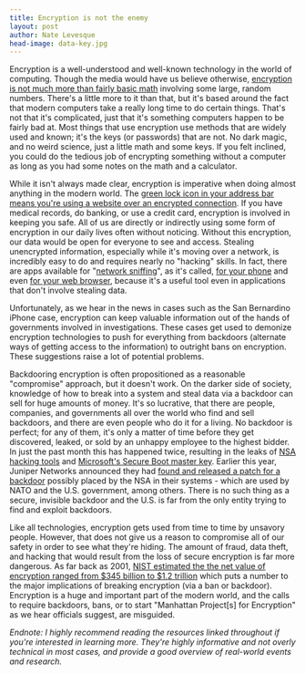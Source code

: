 ```yaml
---
title: Encryption is not the enemy
layout: post
author: Nate Levesque
head-image: data-key.jpg
---
```


Encryption is a well-understood and well-known technology in the world of computing. Though the media would have us believe otherwise, [encryption is not much more than fairly basic math](http://www.howtogeek.com/234642/what-is-encryption-and-why-are-people-afraid-of-it/) involving some large, random numbers. There's a little more to it than that, but it's based around the fact that modern computers take a really long time to do certain things. That's not that it's complicated, just that it's something computers happen to be fairly bad at. Most things that use encryption use methods that are widely used and known; it's the keys (or passwords) that are not. No dark magic, and no weird science, just a little math and some keys. If you felt inclined, you could do the tedious job of encrypting something without a computer as long as you had some notes on the math and a calculator.

While it isn't always made clear, encryption is imperative when doing almost anything in the modern world. The [green lock icon in your address bar means you're using a website over an encrypted connection](https://www.sslshopper.com/what-is-ssl.html). If you have medical records, do banking, or use a credit card, encryption is involved in keeping you safe. All of us are directly or indirectly using some form of encryption in our daily lives often without noticing. Without this encryption, our data would be open for everyone to see and access. Stealing unencrypted information, especially while it's moving over a network, is incredibly easy to do and requires nearly no "hacking" skills. In fact, there are apps available for "[network sniffing](http://compnetworking.about.com/od/networksecurityprivacy/g/bldef_sniffer.htm)", as it's called, [for your phone](https://www.bettercap.org/) and even [for your web browser](https://en.wikipedia.org/wiki/Firesheep), because it's a useful tool even in applications that don't involve stealing data.

Unfortunately, as we hear in the news in cases such as the San Bernardino iPhone case, encryption can keep valuable information out of the hands of governments involved in investigations. These cases get used to demonize encryption technologies to push for everything from backdoors (alternate ways of getting access to the information) to outright bans on encryption. These suggestions raise a lot of potential problems.

Backdooring encryption is often propositioned as a reasonable "compromise" approach, but it doesn't work. On the darker side of society, knowledge of how to break into a system and steal data via a backdoor can sell for huge amounts of money. It's so lucrative, that there are people, companies, and governments all over the world who find and sell backdoors, and there are even people who do it for a living. No backdoor is perfect; for any of them, it's only a matter of time before they get discovered, leaked, or sold by an unhappy employee to the highest bidder. In just the past month this has happened twice, resulting in the leaks of [NSA hacking tools](https://www.washingtonpost.com/news/the-switch/wp/2016/08/17/nsa-hacking-tools-were-leaked-online-heres-what-you-need-to-know/) and [Microsoft's Secure Boot master key](https://www.wired.com/2016/08/microsoft-secure-boot-hack/). Earlier this year, Juniper Networks announced they had [found and released a patch for a backdoor](https://www.wired.com/2016/01/new-discovery-around-juniper-backdoor-raises-more-questions-about-the-company/) possibly placed by the NSA in their systems - which are used by NATO and the U.S. government, among others. There is no such thing as a secure, invisible backdoor and the U.S. is far from the only entity trying to find and exploit backdoors.

Like all technologies, encryption gets used from time to time by unsavory people. However, that does not give us a reason to compromise all of our safety in order to see what they're hiding. The amount of fraud, data theft, and hacking that would result from the loss of secure encryption is far more dangerous. As far back as 2001, [NIST estimated the the net value of encryption ranged from $345 billion to $1.2 trillion](https://niskanencenter.org/wp-content/uploads/2015/11/RESEARCH-PAPER_EncryptionEconomicBenefits.pdf) which puts a number to the major implications of breaking encryption (via a ban or backdoor). Encryption is a huge and important part of the modern world, and the calls to require backdoors, bans, or to start "Manhattan Project[s] for Encryption" as we hear officials suggest, are misguided.

_Endnote: I highly recommend reading the resources linked throughout if you're interested in learning more. They're highly informative and not overly technical in most cases, and provide a good overview of real-world events and research._
